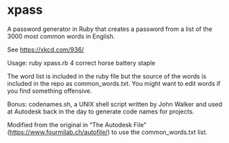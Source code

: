 # xpass

A password generator in Ruby that creates a password from a list of the 
3000 most common words in English. 

See https://xkcd.com/936/

Usage: ruby xpass.rb 4
correct horse battery staple

The word list is included in the ruby file but the source of the words is 
included in the repo as common_words.txt. You might want to edit
words if you find something offensive.

Bonus: codenames.sh, a UNIX shell script written by John Walker and used 
at Autodesk back in the day to generate code names for projects. 

Modified from the original in “The Autodesk File” 
(https://www.fourmilab.ch/autofile/) to use the common_words.txt list.
